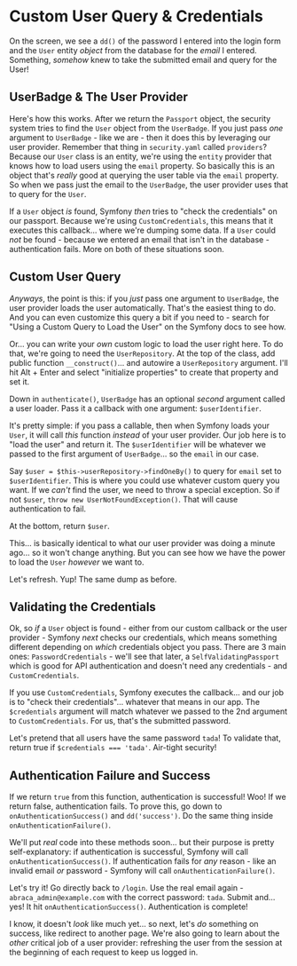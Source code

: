 # Custom User Query & Credentials

On the screen, we see a `dd()` of the password I entered into the login form and
the `User` entity *object* from the database for the *email* I entered. Something,
*somehow* knew to take the submitted email and query for the User!

## UserBadge & The User Provider

Here's how this works. After we return the `Passport` object, the security system
tries to find the `User` object from the `UserBadge`. If you just pass *one* argument
to `UserBadge` - like we are - then it does this by leveraging our user provider.
Remember that thing in `security.yaml` called `providers`? Because our `User` class
is an entity, we're using the `entity` provider that knows how to load users using
the `email` property. So basically this is an object that's *really* good at querying
the user table via the `email` property. So when we pass just the email to
the `UserBadge`, the user provider uses that to query for the `User`.

If a `User` object *is* found, Symfony *then* tries to "check the credentials"
on our passport. Because we're using `CustomCredentials`, this means that it
executes this callback... where we're dumping some data. If a `User` could *not*
be found - because we entered an email that isn't in the database - authentication
fails. More on both of these situations soon.

## Custom User Query

*Anyways*, the point is this: if you *just* pass one argument to `UserBadge`,
the user provider loads the user automatically. That's the easiest thing to do.
And you can even customize this query a bit if you need to - search for
"Using a Custom Query to Load the User" on the Symfony docs to see how.

Or... you can write your *own* custom logic to load the user right here. To do
that, we're going to need the `UserRepository`. At the top of the class, add public
function `__construct()`... and autowire a `UserRepository` argument. I'll hit
Alt + Enter and select "initialize properties" to create that property and set it.

Down in `authenticate()`, `UserBadge` has an optional *second* argument called a
user loader. Pass it a callback with one argument: `$userIdentifier`.

It's pretty simple: if you pass a callable, then when Symfony loads your `User`,
it will call *this* function *instead* of your user provider. Our job here is to
"load the user" and return it. The `$userIdentifier` will be whatever we passed
to the first argument of `UserBadge`... so the `email` in our case.

Say `$user = $this->userRepository->findOneBy()` to query for `email` set to
`$userIdentifier`. This is where you could use whatever custom query you want.
If we *can't* find the user, we need to throw a special exception. So if not
`$user`, `throw new UserNotFoundException()`. That will cause authentication
to fail.

At the bottom, return `$user`.

This... is basically identical to what our user provider was doing a minute ago...
so it won't change anything. But you can see how we have the power to load the
`User` *however* we want to.

Let's refresh. Yup! The same dump as before.

## Validating the Credentials

Ok, so *if* a `User` object is found - either from our custom callback or the
user provider - Symfony *next* checks our credentials, which means something different
depending on *which* credentials object you pass. There are 3 main ones:
`PasswordCredentials` - we'll see that later, a `SelfValidatingPassport` which is
good for API authentication and doesn't need any credentials - and `CustomCredentials`.

If you use `CustomCredentials`, Symfony executes the callback... and our job is to
"check their credentials"... whatever that means in our app. The `$credentials`
argument will match whatever we passed to the 2nd argument to `CustomCredentials`.
For us, that's the submitted password.

Let's pretend that all users have the same password `tada`! To validate that, return
true if `$credentials === 'tada'`. Air-tight security!

## Authentication Failure and Success

If we return `true` from this function, authentication is successful! Woo! If we
return false, authentication fails. To prove this, go down to
`onAuthenticationSuccess()` and `dd('success')`. Do the same thing
inside `onAuthenticationFailure()`.

We'll put *real* code into these methods soon... but their purpose is pretty
self-explanatory: if authentication is successful, Symfony will call
`onAuthenticationSuccess()`. If authentication fails for *any* reason - like an
invalid email *or* password - Symfony will call `onAuthenticationFailure()`.

Let's try it! Go directly back to `/login`. Use the real email again -
`abraca_admin@example.com` with the correct password: `tada`. Submit and... yes!
It hit `onAuthenticationSuccess()`. Authentication is complete!

I know, it doesn't *look* like much yet... so next, let's *do* something on success,
like redirect to another page. We're also going to learn about the *other* critical
job of a user provider: refreshing the user from the session at the beginning of
each request to keep us logged in.
